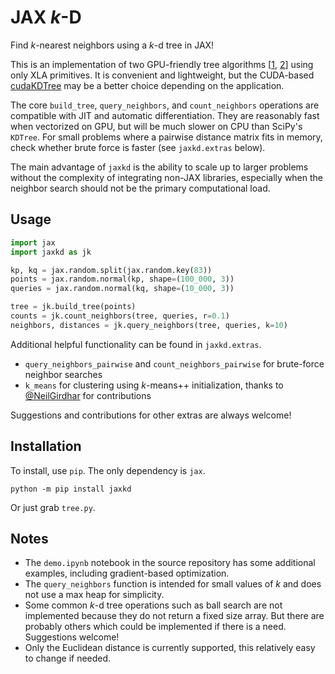 # JAX *k*-D
Find *k*-nearest neighbors using a *k*-d tree in JAX!

This is an implementation of two GPU-friendly tree algorithms [[1](https://arxiv.org/abs/2211.00120), [2](https://arxiv.org/abs/2210.12859)] using only XLA primitives. It is convenient and lightweight, but the CUDA-based [cudaKDTree](https://github.com/ingowald/cudaKDTree) may be a better choice depending on the application.

The core `build_tree`, `query_neighbors`, and `count_neighbors` operations are compatible with JIT and automatic differentiation. They are reasonably fast when vectorized on GPU, but will be much slower on CPU than SciPy's `KDTree`. For small problems where a pairwise distance matrix fits in memory, check whether brute force is faster (see `jaxkd.extras` below).

The main advantage of `jaxkd` is the ability to scale up to larger problems without the complexity of integrating non-JAX libraries, especially when the neighbor search should not be the primary computational load.

## Usage

```python
import jax
import jaxkd as jk

kp, kq = jax.random.split(jax.random.key(83))
points = jax.random.normal(kp, shape=(100_000, 3))
queries = jax.random.normal(kq, shape=(10_000, 3))

tree = jk.build_tree(points)
counts = jk.count_neighbors(tree, queries, r=0.1)
neighbors, distances = jk.query_neighbors(tree, queries, k=10)
```

Additional helpful functionality can be found in `jaxkd.extras`.
- `query_neighbors_pairwise` and `count_neighbors_pairwise` for brute-force neighbor searches
- `k_means` for clustering using *k*-means++ initialization, thanks to [@NeilGirdhar](https://github.com/NeilGirdhar) for contributions

Suggestions and contributions for other extras are always welcome!

## Installation
To install, use `pip`. The only dependency is `jax`.
```
python -m pip install jaxkd
```
Or just grab `tree.py`.

## Notes
- The `demo.ipynb` notebook in the source repository has some additional examples, including gradient-based optimization.
- The `query_neighbors` function is intended for small values of *k* and does not use a max heap for simplicity.
- Some common *k*-d tree operations such as ball search are not implemented because they do not return a fixed size array. But there are probably others which could be implemented if there is a need. Suggestions welcome!
- Only the Euclidean distance is currently supported, this relatively easy to change if needed.